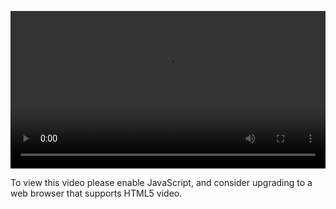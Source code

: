 <video controls="" style="width: 100%; display: block;"><source src="http://o86bpj665.bkt.clouddn.com/chrome-devtools/3-3-console-dollar.mp4" type="video/mp4"><p>To view this video please enable JavaScript, and consider upgrading to a web browser that supports HTML5 video.</p></video>
